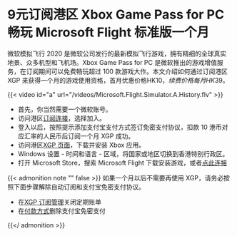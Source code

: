 # 9元订阅港区 Xbox Game Pass for PC 畅玩 Microsoft Flight 标准版一个月


微软模拟飞行 2020 是微软公司发行的最新模拟飞行游戏，拥有精细的全球真实地景、众多机型和飞机场。Xbox Game Pass for PC 是微软推出的游戏增值服务，在订阅期间可以免费畅玩超过 100 款游戏大作。本文介绍如何通过订阅港区 XGP 来获得一个月的游戏使用资格，首月优惠价格HK$10，续费价格每月HK$39。

<!--more-->

{{< video id="a" url="/videos/Microsoft.Flight.Simulator.A.History.flv" >}}

- 首先，你当然需要一个微软账号。
- 访问港区[订阅连接](https://www.microsoft.com/zh-hk/p/xbox-game-pass/CFQ7TTC0KGQ8/0002)，选择加入。
- 登入以后，按照提示添加支付宝支付方式签订免密支付协议，扣款 10 港币对应汇率的人民币后订阅一个月 XGP 成功。
- 访问港区[XGP 页面](https://www.xbox.com/zh-HK/xbox-game-pass/pc-games)，下载并安装 Xbox 应用。
- Windows 设置 - 时间和语言 - 区域，将国家或地区切换到香港特别行政区。
- 打开 Microsoft Store，搜索 Microsoft Flight 下载安装游戏，或者[点此连接](https://www.microsoft.com/zh-hk/p/microsoft-flight-simulator-standard-preorder/9nxn8gf8n9ht)

{{< admonition note "" false >}}
如果一个月以后不需要再使用 XGP，请务必按照下面步骤解除自动订阅和支付宝免密支付协议。

- 在[XGP 订阅管理](https://account.microsoft.com/services/pcgamepass/billing)关闭定期账单
- 在[付款方式](https://account.microsoft.com/billing/payments)删除支付宝免密支付

{{</ admonition >}}

